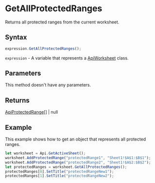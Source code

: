 # GetAllProtectedRanges

Returns all protected ranges from the current worksheet.

## Syntax

```javascript
expression.GetAllProtectedRanges();
```

`expression` - A variable that represents a [ApiWorksheet](../ApiWorksheet.md) class.

## Parameters

This method doesn't have any parameters.

## Returns

[ApiProtectedRange](../../ApiProtectedRange/ApiProtectedRange.md)[] \| null

## Example

This example shows how to get an object that represents all protected ranges.

```javascript editor-
let worksheet = Api.GetActiveSheet();
worksheet.AddProtectedRange("protectedRange1", "Sheet1!$A$1:$B$1");
worksheet.AddProtectedRange("protectedRange2", "Sheet1!$A$2:$B$2");
let protectedRanges = worksheet.GetAllProtectedRanges();
protectedRanges[0].SetTitle("protectedRangeNew1");
protectedRanges[1].SetTitle("protectedRangeNew2");
```
